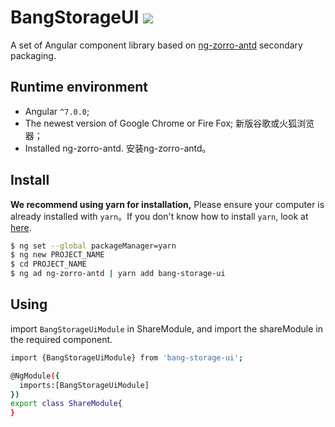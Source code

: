 # BangStorageUI <img src='https://img.shields.io/badge/BangStorageUI-0.0.35-red.svg'>
A set of Angular component library based on [ng-zorro-antd](https://ng.ant.design/docs/introduce/en) secondary packaging.<br>

## Runtime environment
* Angular `^7.0.0`;
* The newest version of Google Chrome or Fire Fox; 新版谷歌或火狐浏览器；
* Installed ng-zorro-antd. 安装ng-zorro-antd。

## Install
**We recommend using yarn for installation,**
Please ensure your computer is already installed with `yarn`。If you don't know how to install `yarn`, look at [here](https://github.com/LaamGinghong/Tips-to-use-yarn).
```bash
$ ng set --global packageManager=yarn
$ ng new PROJECT_NAME
$ cd PROJECT_NAME
$ ng ad ng-zorro-antd | yarn add bang-storage-ui
```
## Using
import `BangStorageUiModule` in ShareModule, and import the shareModule in the required component.
```bash
import {BangStorageUiModule} from 'bang-storage-ui';

@NgModule({
  imports:[BangStorageUiModule]
})
export class ShareModule{
}
```
